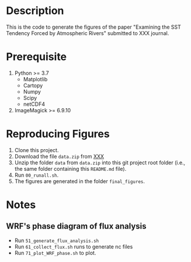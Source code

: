 # Description
This is the code to generate the figures of the paper "Examining the SST Tendency Forced by Atmospheric Rivers" submitted to XXX journal.

# Prerequisite

1. Python >= 3.7
    - Matplotlib
    - Cartopy
    - Numpy
    - Scipy
    - netCDF4
2. ImageMagick >= 6.9.10

# Reproducing Figures

1. Clone this project.
2. Download the file `data.zip` from [XXX](http://XXX)
3. Unzip the folder `data` from `data.zip` into this git project root folder (i.e., the same folder containing this `README.md` file).
4. Run `00_runall.sh`.
5. The figures are generated in the folder `final_figures`.







# Notes

## WRF's phase diagram of flux analysis

- Run `51_generate_flux_analysis.sh`
- Run `61_collect_flux.sh` runs to generate nc files
- Run `71_plot_WRF_phase.sh` to plot.


